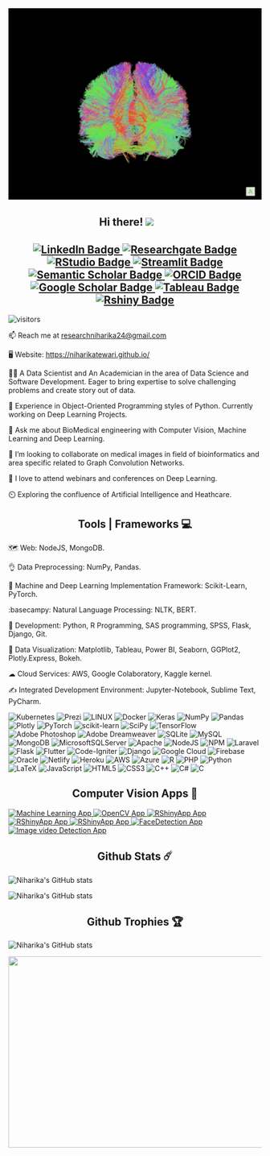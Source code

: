 <img height="380" width="1400" src="https://github.com/niharikatewari/niharikatewari/blob/main/brain.gif" style="max-width: 100%;" data-target="animated-image.originalImage">

<h2 align="center"> Hi there! <img src="https://camo.githubusercontent.com/fb070d9f71a64edbafed08519130d75e7e0a0a69665d50d94ad095157f702e59/68747470733a2f2f6d656469612e67697068792e636f6d2f6d656469612f6d47634e6a736657416a593541455a4e77362f67697068792e676966" data-canonical-src="https://media.giphy.com/media/mGcNjsfWAjY5AEZNw6/giphy.gif" style="width: 50px; display: inline-block;" data-target="animated-image.originalImage">
</h2>

<h2 align="center">
<div id="badges">
  <a href="https://www.linkedin.com/in/niharika-tewari-b29033116/">
    <img src="https://img.shields.io/badge/LinkedIn-blue?style=for-the-badge&logo=linkedin&logoColor=white" alt="LinkedIn Badge"/>
  </a>
  <a href="https://www.researchgate.net/profile/Niharika-Tewari">
    <img src="https://img.shields.io/badge/ResearchGate-orange?style=for-the-badge&logo=ResearchGate&logoColor=white" alt="Researchgate Badge"/>
  </a>
  <a href="https://rpubs.com/Niharika36">
    <img src="https://img.shields.io/badge/RPubs-yellow?style=for-the-badge&logo=RStudio&logoColor=white" alt="RStudio Badge"/>
  </a>
  <a href="https://share.streamlit.io/">
    <img src="https://img.shields.io/badge/Streamlit-red?style=for-the-badge&logo=Streamlit&logoColor=white" alt="Streamlit Badge"/>
  </a>
  <a href="https://www.semanticscholar.org/author/Niharika-Tewari/1491243987">
    <img src="https://img.shields.io/badge/Semantic Scholar-yellowgreen?style=for-the-badge&logo=Semantic Scholar&logoColor=white" alt="Semantic Scholar Badge"/>
  </a>
  <a href="https://orcid.org/my-orcid?orcid=0000-0002-7690-9814">
    <img src="https://img.shields.io/badge/ORCID-purple?style=for-the-badge&logo=ORCID&logoColor=white" alt="ORCID Badge"/>
  </a>
  <a href="https://scholar.google.com/citations?user=KcmWy1MAAAAJ&hl=en">
    <img src="https://img.shields.io/badge/Google Scholar-brightgreen?style=for-the-badge&logo=Google Scholar&logoColor=white" alt="Google Scholar Badge"/>
  </a> 
  <a href="https://public.tableau.com/app/profile/niharika.tewari">
    <img src="https://img.shields.io/badge/Tableau-FABF15?style=for-the-badge&logo=Tableau&logoColor=white" alt="Tableau Badge"/>
  </a>
 <a href="https://www.shinyapps.io/admin/#/dashboard">
    <img src="https://img.shields.io/badge/RShinyApp-02456C?style=for-the-badge&logo=R&logoColor=white" alt="Rshiny Badge"/>
  </a>
</div>
</h2>

![visitors](https://visitor-badge.glitch.me/badge?page_id=page.id&left_color=black&right_color=blue)  
 
📫 Reach me at researchniharika24@gmail.com

🖥️ Website: https://niharikatewari.github.io/

👩‍🔬 A Data Scientist and An Academician in the area of Data Science and Software Development. Eager to bring expertise to solve challenging problems and create story out of data.

🌱 Experience in Object-Oriented Programming styles of Python. Currently working on Deep Learning Projects. 

💬 Ask me about BioMedical engineering with Computer Vision, Machine Learning and Deep Learning.

👯 I’m looking to collaborate on medical images in field of bioinformatics and area specific related to Graph Convolution Networks. 

🚀 I love to attend webinars and conferences on Deep Learning.

⏲️ Exploring the confluence of Artificial Intelligence and Heathcare.


<h2 align="center"> Tools | Frameworks 💻 </h2>

🗺️ Web: NodeJS, MongoDB.

👌 Data Preprocessing: NumPy, Pandas.

🧠 Machine and Deep Learning Implementation Framework: Scikit-Learn, PyTorch.

:basecampy: Natural Language Processing: NLTK, BERT. 

🌳 Development: Python, R Programming, SAS programming, SPSS, Flask, Django, Git.

🥇 Data Visualization: Matplotlib, Tableau, Power BI, Seaborn, GGPlot2, Plotly.Express, Bokeh. 

☁ Cloud Services: AWS, Google Colaboratory, Kaggle kernel.

✍️ Integrated Development Environment: Jupyter-Notebook, Sublime Text, PyCharm.

![Kubernetes](https://img.shields.io/badge/kubernetes-%23326ce5.svg?style=for-the-badge&logo=kubernetes&logoColor=white) ![Prezi](https://img.shields.io/badge/Prezi-%23000000.svg?style=for-the-badge&logo=Prezi&logoColor=white) ![LINUX](https://img.shields.io/badge/Linux-FCC624?style=for-the-badge&logo=linux&logoColor=black) ![Docker](https://img.shields.io/badge/docker-%230db7ed.svg?style=for-the-badge&logo=docker&logoColor=white) ![Keras](https://img.shields.io/badge/Keras-%23D00000.svg?style=for-the-badge&logo=Keras&logoColor=white) ![NumPy](https://img.shields.io/badge/numpy-%23013243.svg?style=for-the-badge&logo=numpy&logoColor=white) ![Pandas](https://img.shields.io/badge/pandas-%23150458.svg?style=for-the-badge&logo=pandas&logoColor=white) ![Plotly](https://img.shields.io/badge/Plotly-%233F4F75.svg?style=for-the-badge&logo=plotly&logoColor=white) ![PyTorch](https://img.shields.io/badge/PyTorch-%23EE4C2C.svg?style=for-the-badge&logo=PyTorch&logoColor=white) ![scikit-learn](https://img.shields.io/badge/scikit--learn-%23F7931E.svg?style=for-the-badge&logo=scikit-learn&logoColor=white) ![SciPy](https://img.shields.io/badge/SciPy-%230C55A5.svg?style=for-the-badge&logo=scipy&logoColor=%white) ![TensorFlow](https://img.shields.io/badge/TensorFlow-%23FF6F00.svg?style=for-the-badge&logo=TensorFlow&logoColor=white) ![Adobe Photoshop](https://img.shields.io/badge/adobephotoshop-%2331A8FF.svg?style=for-the-badge&logo=adobephotoshop&logoColor=white) ![Adobe Dreamweaver](https://img.shields.io/badge/Adobe%20Dreamweaver-FF61F6.svg?style=for-the-badge&logo=Adobe%20Dreamweaver&logoColor=white) ![SQLite](https://img.shields.io/badge/sqlite-%2307405e.svg?style=for-the-badge&logo=sqlite&logoColor=white) ![MySQL](https://img.shields.io/badge/mysql-%2300f.svg?style=for-the-badge&logo=mysql&logoColor=white) ![MongoDB](https://img.shields.io/badge/MongoDB-%234ea94b.svg?style=for-the-badge&logo=mongodb&logoColor=white) ![MicrosoftSQLServer](https://img.shields.io/badge/Microsoft%20SQL%20Sever-CC2927?style=for-the-badge&logo=microsoft%20sql%20server&logoColor=white) ![Apache](https://img.shields.io/badge/apache-%23D42029.svg?style=for-the-badge&logo=apache&logoColor=white) ![NodeJS](https://img.shields.io/badge/node.js-6DA55F?style=for-the-badge&logo=node.js&logoColor=white) ![NPM](https://img.shields.io/badge/NPM-%23000000.svg?style=for-the-badge&logo=npm&logoColor=white) ![Laravel](https://img.shields.io/badge/laravel-%23FF2D20.svg?style=for-the-badge&logo=laravel&logoColor=white) ![Flask](https://img.shields.io/badge/flask-%23000.svg?style=for-the-badge&logo=flask&logoColor=white) ![Flutter](https://img.shields.io/badge/Flutter-%2302569B.svg?style=for-the-badge&logo=Flutter&logoColor=white) ![Code-Igniter](https://img.shields.io/badge/CodeIgniter-%23EF4223.svg?style=for-the-badge&logo=codeIgniter&logoColor=white) ![Django](https://img.shields.io/badge/django-%23092E20.svg?style=for-the-badge&logo=django&logoColor=white) ![Google Cloud](https://img.shields.io/badge/Google%20Cloud-%234285F4.svg?style=for-the-badge&logo=google-cloud&logoColor=white) ![Firebase](https://img.shields.io/badge/firebase-%23039BE5.svg?style=for-the-badge&logo=firebase) ![Oracle](https://img.shields.io/badge/Oracle-F80000?style=for-the-badge&logo=oracle&logoColor=white) ![Netlify](https://img.shields.io/badge/netlify-%23000000.svg?style=for-the-badge&logo=netlify&logoColor=#00C7B7) ![Heroku](https://img.shields.io/badge/heroku-%23430098.svg?style=for-the-badge&logo=heroku&logoColor=white) ![AWS](https://img.shields.io/badge/AWS-%23FF9900.svg?style=for-the-badge&logo=amazon-aws&logoColor=white) ![Azure](https://img.shields.io/badge/azure-%230072C6.svg?style=for-the-badge&logo=azure-devops&logoColor=white) ![R](https://img.shields.io/badge/r-%23276DC3.svg?style=for-the-badge&logo=r&logoColor=white) ![PHP](https://img.shields.io/badge/php-%23777BB4.svg?style=for-the-badge&logo=php&logoColor=white) ![Python](https://img.shields.io/badge/python-3670A0?style=for-the-badge&logo=python&logoColor=ffdd54) ![LaTeX](https://img.shields.io/badge/latex-%23008080.svg?style=for-the-badge&logo=latex&logoColor=white) ![JavaScript](https://img.shields.io/badge/javascript-%23323330.svg?style=for-the-badge&logo=javascript&logoColor=%23F7DF1E) ![HTML5](https://img.shields.io/badge/html5-%23E34F26.svg?style=for-the-badge&logo=html5&logoColor=white) ![CSS3](https://img.shields.io/badge/css3-%231572B6.svg?style=for-the-badge&logo=css3&logoColor=white) ![C++](https://img.shields.io/badge/c++-%2300599C.svg?style=for-the-badge&logo=c%2B%2B&logoColor=white) ![C#](https://img.shields.io/badge/c%23-%23239120.svg?style=for-the-badge&logo=c-sharp&logoColor=white) ![C](https://img.shields.io/badge/c-%2300599C.svg?style=for-the-badge&logo=c&logoColor=white)

<h2 align="center"> Computer Vision Apps 🔭 </h2>
<div id="badges">
  <a href="https://niharikatewari-apps-app-g4yeg3.streamlit.app/">
    <img src="https://img.shields.io/badge/Streamlit-Machine%20Learning%20App-yellowgreen" alt="Machine Learning App"/>
  </a>
  <a href="https://niharikatewari-opencvapp-cvapp-mq0m3p.streamlit.app/">
    <img src="https://img.shields.io/badge/Streamlit-OpenCV%20App-yellowgreen" alt="OpenCV App"/>
  </a>
 <a href="https://niharikatewari36.shinyapps.io/Iris/?_ga=2.61437868.1477831863.1677346516-164298163.1677346516">
    <img src="https://img.shields.io/badge/RShinyApp-Iris%20App-green" alt="RShinyApp App"/>
  </a>
   <a href="https://niharikatewari36.shinyapps.io/Documents/?_ga=2.156458488.211187026.1679727331-782956289.1673065074">
    <img src="https://img.shields.io/badge/RShinyApp-Mapsfor8countries%20App-green" alt="RShinyApp App"/>
  </a>
  <a href="https://niharikatewari36.shinyapps.io/MapsinR/?_ga=2.156796091.1201453217.1677904953-782956289.1673065074">
    <img src="https://img.shields.io/badge/RShinyApp-Maps%20App-green" alt="RShinyApp App"/>
  </a>
 <a href="https://niharikatewari-facedetectionhaarcascade-faceapp-jeo3zr.streamlit.app/">
    <img src="https://img.shields.io/badge/Streamlit-FaceDetection%20App-yellowgreen" alt="FaceDetection App"/>
  </a>
   <a href="https://niharikatewari-image-and-video-detection-videoapp-63ofj9.streamlit.app/">
    <img src="https://img.shields.io/badge/Streamlit-Image and Video Detection %20App-yellowgreen" alt="Image video Detection App"/>
  </a>
</div>

<h2 align="center"> Github Stats ☄️ </h2>

![Niharika's GitHub stats](https://github-readme-stats.vercel.app/api?username=niharikatewari&show_icons=true&theme=radical)

![Niharika's GitHub stats](https://github-readme-streak-stats.herokuapp.com/?user=niharikatewari&theme=dark&hide_border=true)<br/>

<h2 align="center"> Github Trophies 🏆 </h2> 

![Niharika's GitHub stats](https://github-profile-trophy.vercel.app/?username=niharikatewari&theme=darkhub&no-frame=true&no-bg=false&margin-w=4)<br/>

<img height="380" width="1400" src="https://github.com/niharikatewari/niharikatewari/blob/main/imagedata.gif" style="max-width: 100%;" data-target="animated-image.originalImage">
